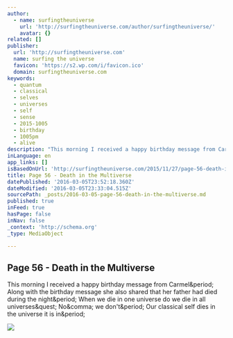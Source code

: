 ```yaml
---
author:
  - name: surfingtheuniverse
    url: 'http://surfingtheuniverse.com/author/surfingtheuniverse/'
    avatar: {}
related: []
publisher:
  url: 'http://surfingtheuniverse.com'
  name: surfing the universe
  favicon: 'https://s2.wp.com/i/favicon.ico'
  domain: surfingtheuniverse.com
keywords:
  - quantum
  - classical
  - selves
  - universes
  - self
  - sense
  - 2015-1005
  - birthday
  - 1005pm
  - alive
description: "This morning I received a happy birthday message from Carmel. Along with the birthday message she also shared that her father had died during the night. When we die in one universe do we die in all universes? No, we don't. Our classical self dies in the universe it is in."
inLanguage: en
app_links: []
isBasedOnUrl: 'http://surfingtheuniverse.com/2015/11/27/page-56-death-in-the-multiverse/'
title: Page 56 - Death in the Multiverse
datePublished: '2016-03-05T23:52:18.360Z'
dateModified: '2016-03-05T23:33:04.515Z'
sourcePath: _posts/2016-03-05-page-56-death-in-the-multiverse.md
published: true
inFeed: true
hasPage: false
inNav: false
_context: 'http://schema.org'
_type: MediaObject

---
```

<article style=""><h1>Page 56 - Death in the Multiverse</h1><p>This morning I received a happy birthday message from Carmel&amp;period; Along with the birthday message she also shared that her father had died during the night&amp;period; When we die in one universe do we die in all universes&amp;quest; No&amp;comma; we don't&amp;period; Our classical self dies in the universe it is in&amp;period;</p><img src="https://s0.wp.com/i/blank.jpg" /></article>